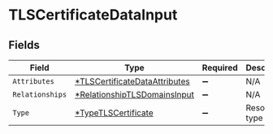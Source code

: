 # TLSCertificateDataInput


## Fields

| Field                                                                                | Type                                                                                 | Required                                                                             | Description                                                                          |
| ------------------------------------------------------------------------------------ | ------------------------------------------------------------------------------------ | ------------------------------------------------------------------------------------ | ------------------------------------------------------------------------------------ |
| `Attributes`                                                                         | [*TLSCertificateDataAttributes](../../models/shared/tlscertificatedataattributes.md) | :heavy_minus_sign:                                                                   | N/A                                                                                  |
| `Relationships`                                                                      | [*RelationshipTLSDomainsInput](../../models/shared/relationshiptlsdomainsinput.md)   | :heavy_minus_sign:                                                                   | N/A                                                                                  |
| `Type`                                                                               | [*TypeTLSCertificate](../../models/shared/typetlscertificate.md)                     | :heavy_minus_sign:                                                                   | Resource type                                                                        |
